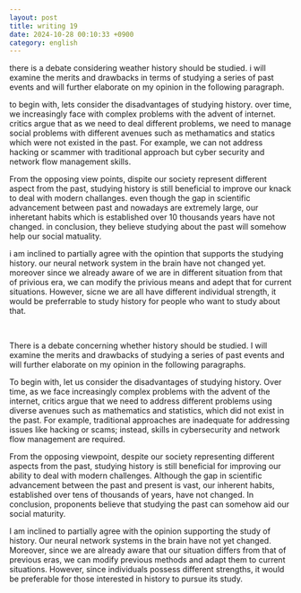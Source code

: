 ```yaml
---
layout: post
title: writing 19
date: 2024-10-28 00:10:33 +0900
category: english
---
```


there is a debate considering weather history should be studied. i will examine the merits and drawbacks in terms of studying a series of past events and will further elaborate on my opinion in the following paragraph.

to begin with, lets consider the disadvantages of studying history. over time, we increasingly face with complex problems with the advent of internet. critics argue that as we need to deal different problems, we need to manage social problems with different avenues such as methamatics and statics which were not existed in the past. For example, we can not address hacking or scammer with traditional approach but cyber security and network flow management skills.

From the opposing view points, dispite our society represent different aspect from the past, studying history is still beneficial to improve our knack to deal with modern challanges. even though the gap in scientific advancement between past and nowadays are extremely large, our inheretant habits which is established over 10 thousands years have not changed. in conclusion, they believe studying about the past will somehow help our social matuality.

i am inclined to partially agree with the opintion that supports the studying history. our neural network system in the brain have not changed yet. moreover since we already aware of we are in different situation from that of privious era, we can modify the privious means and adept that for current situations. However, sicne we are all have different individual strength, it would be preferrable to study history for people who want to study about that.

</br>

There is a debate concerning whether history should be studied. I will examine the merits and drawbacks of studying a series of past events and will further elaborate on my opinion in the following paragraphs.

To begin with, let us consider the disadvantages of studying history. Over time, as we face increasingly complex problems with the advent of the internet, critics argue that we need to address different problems using diverse avenues such as mathematics and statistics, which did not exist in the past. For example, traditional approaches are inadequate for addressing issues like hacking or scams; instead, skills in cybersecurity and network flow management are required.

From the opposing viewpoint, despite our society representing different aspects from the past, studying history is still beneficial for improving our ability to deal with modern challenges. Although the gap in scientific advancement between the past and present is vast, our inherent habits, established over tens of thousands of years, have not changed. In conclusion, proponents believe that studying the past can somehow aid our social maturity.

I am inclined to partially agree with the opinion supporting the study of history. Our neural network systems in the brain have not yet changed. Moreover, since we are already aware that our situation differs from that of previous eras, we can modify previous methods and adapt them to current situations. However, since individuals possess different strengths, it would be preferable for those interested in history to pursue its study.

